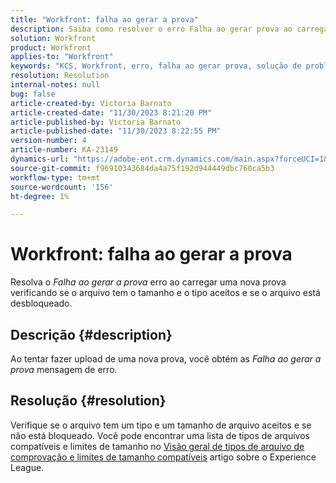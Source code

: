 ```yaml
---
title: "Workfront: falha ao gerar a prova"
description: Saiba como resolver o erro Falha ao gerar prova ao carregar uma nova prova no Workfront.
solution: Workfront
product: Workfront
applies-to: "Workfront"
keywords: "KCS, Workfront, erro, falha ao gerar prova, solução de problemas"
resolution: Resolution
internal-notes: null
bug: false
article-created-by: Victoria Barnato
article-created-date: "11/30/2023 8:21:20 PM"
article-published-by: Victoria Barnato
article-published-date: "11/30/2023 8:22:55 PM"
version-number: 4
article-number: KA-23149
dynamics-url: "https://adobe-ent.crm.dynamics.com/main.aspx?forceUCI=1&pagetype=entityrecord&etn=knowledgearticle&id=ebf3dc00-be8f-ee11-8179-6045bd0065b6"
source-git-commit: f96910343684da4a75f192d944449dbc760ca5b3
workflow-type: tm+mt
source-wordcount: '156'
ht-degree: 1%

---
```


# Workfront: falha ao gerar a prova


Resolva o *Falha ao gerar a prova* erro ao carregar uma nova prova verificando se o arquivo tem o tamanho e o tipo aceitos e se o arquivo está desbloqueado.

## Descrição {#description}


Ao tentar fazer upload de uma nova prova, você obtém as *Falha ao gerar a prova* mensagem de erro.


## Resolução {#resolution}


Verifique se o arquivo tem um tipo e um tamanho de arquivo aceitos e se não está bloqueado. Você pode encontrar uma lista de tipos de arquivos compatíveis e limites de tamanho no [Visão geral de tipos de arquivo de comprovação e limites de tamanho compatíveis](https://experienceleague.adobe.com/docs/workfront/using/review-and-approve-work/proofing/proofing-overview/supported-proofing-file-types.html?lang=en#:~:text=File%20size%20limits&amp;amp;text=Files%20must%20be%20less%20than,be%20less%20than%20100%20MB.) artigo sobre o Experience League.


